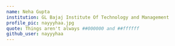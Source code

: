 ```yaml
---
name: Neha Gupta
institution: GL Bajaj Institute Of Technology and Management
profile_pic: nayyyhaa.jpg
quote: Things aren't always ##000000 and ##ffffff
github_user: nayyyhaa
---
```

